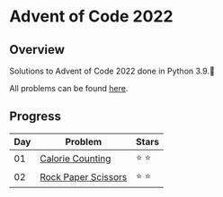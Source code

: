 # Advent of Code 2022

## Overview

Solutions to Advent of Code 2022 done in Python 3.9.:evergreen_tree:

All problems can be found [here](https://adventofcode.com/2022).

## Progress
| Day | Problem | Stars |
| --- | --- | --- |
| 01 | [Calorie Counting](https://adventofcode.com/2022/day/1) | ⭐ ⭐ |
| 02 | [Rock Paper Scissors](https://adventofcode.com/2022/day/2) | ⭐ ⭐ |
